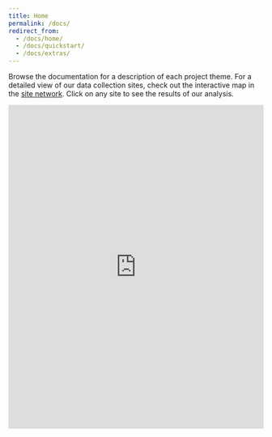 ```yaml
---
title: Home
permalink: /docs/
redirect_from:
  - /docs/home/
  - /docs/quickstart/
  - /docs/extras/
---
```

Browse the documentation for a description of each project theme. For a detailed view of our data collection sites, check out the interactive map in the [site network](/docs/observation-sites/). Click on any site to see the results of our analysis.

<iframe src="https://www.google.com/maps/d/u/0/embed?mid=1ggWTOxTojN6UuWyyjl-cowknwmLOej4m&ehbc=2E312F" frameborder="0" allowfullscreen style="width:100%;height:640px;"></iframe>
